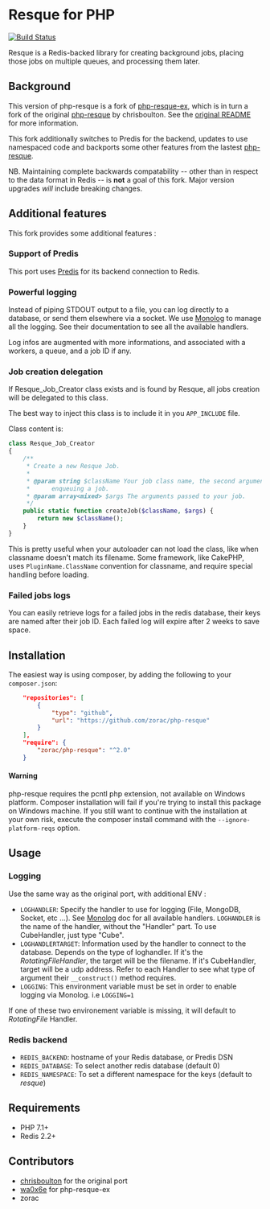 Resque for PHP
==============

[![Build Status](https://travis-ci.com/zorac/php-resque.svg?branch=master)](https://travis-ci.com/zorac/php-resque)

Resque is a Redis-backed library for creating background jobs, placing those
jobs on multiple queues, and processing them later.

## Background

This version of php-resque is a fork of
[php-resque-ex](https://github.com/wa0x6e/php-resque-ex),
which is in turn a fork of the original
[php-resque](https://github.com/chrisboulton/php-resque)
by chrisboulton. See the
[original README](https://github.com/chrisboulton/php-resque/blob/master/README.md)
for more information.

This fork additionally switches to Predis for the backend, updates to use
namespaced code and backports some other features from the lastest
[php-resque](https://github.com/resque/php-resque).

NB. Maintaining complete backwards compatability -- other than in respect to the
data format in Redis -- is **not** a goal of this fork. Major version upgrades
*will* include breaking changes.

## Additional features

This fork provides some additional features :

### Support of Predis

This port uses [Predis](https://github.com/nrk/predis) for its backend
connection to Redis.

### Powerful logging

Instead of piping STDOUT output to a file, you can log directly to a database,
or send them elsewhere via a socket. We use
[Monolog](https://github.com/Seldaek/monolog)
to manage all the logging. See their documentation to see all the available
handlers.

Log infos are augmented with more informations, and associated with a workers,
a queue, and a job ID if any.

### Job creation delegation

If Resque_Job_Creator class exists and is found by Resque, all jobs creation
will be delegated to this class.

The best way to inject this class is to include it in you `APP_INCLUDE` file.

Class content is:

```php
class Resque_Job_Creator
{
    /**
     * Create a new Resque Job.
     *
     * @param string $className Your job class name, the second argument when
     *      enqueuing a job.
     * @param array<mixed> $args The arguments passed to your job.
     */
    public static function createJob($className, $args) {
        return new $className();
    }
}
```

This is pretty useful when your autoloader can not load the class, like when
classname doesn't match its filename. Some framework, like CakePHP, uses
`PluginName.ClassName` convention for classname, and require special handling
before loading.

### Failed jobs logs

You can easily retrieve logs for a failed jobs in the redis database, their
keys are named after their job ID. Each failed log will expire after 2 weeks to
save space.

## Installation

The easiest way is using composer, by adding the following to your
`composer.json`:

```json
    "repositories": [
        {
            "type": "github",
            "url": "https://github.com/zorac/php-resque"
        }
    ],
    "require": {
        "zorac/php-resque": "^2.0"
    }
```

#### Warning

php-resque requires the pcntl php extension, not available on Windows platform.
Composer installation will fail if you're trying to install this package on
Windows machine. If you still want to continue with the installation at your
own risk, execute the composer install command with the `--ignore-platform-reqs`
option.

## Usage

### Logging

Use the same way as the original port, with additional ENV :

* `LOGHANDLER`: Specify the handler to use for logging (File, MongoDB,
    Socket, etc …). See [Monolog](https://github.com/Seldaek/monolog#handlers)
    doc for all available handlers. `LOGHANDLER` is the name of the handler,
    without the "Handler" part. To use CubeHandler, just type "Cube".
* `LOGHANDLERTARGET`: Information used by the handler to connect to the
    database. Depends on the type of loghandler. If it's the
    *RotatingFileHandler*, the target will be the filename. If it's CubeHandler,
    target will be a udp address. Refer to each Handler to see what type of
    argument their `__construct()` method requires.
* `LOGGING`: This environment variable must be set in order to enable logging
    via Monolog. i.e `LOGGING=1`

If one of these two environement variable is missing, it will default to
*RotatingFile* Handler.

### Redis backend

* `REDIS_BACKEND`: hostname of your Redis database, or Predis DSN
* `REDIS_DATABASE`: To select another redis database (default 0)
* `REDIS_NAMESPACE`: To set a different namespace for the keys (default to
    *resque*)

## Requirements

* PHP 7.1+
* Redis 2.2+

## Contributors

* [chrisboulton](https://github.com/chrisboulton/php-resque) for the original
    port
* [wa0x6e](https://github.com/wa0x6e/php-resque-ex) for php-resque-ex
* zorac
